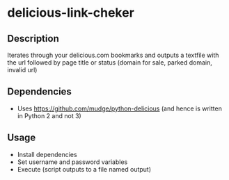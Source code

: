 # delicious-link-cheker
## Description
Iterates through your delicious.com bookmarks and outputs a textfile with the url followed by page title or status (domain for sale, parked domain, invalid url)

## Dependencies
- Uses https://github.com/mudge/python-delicious (and hence is written in Python 2 and not 3)

## Usage
- Install dependencies
- Set username and password variables
- Execute (script outputs to a file named output)
